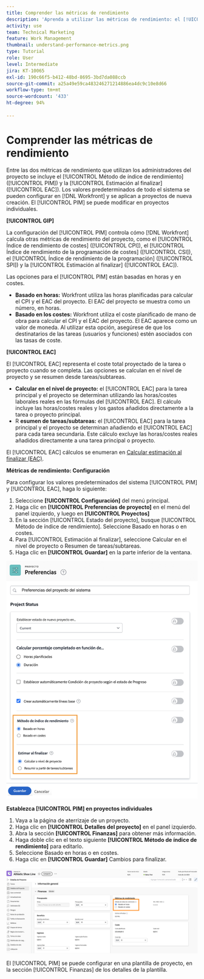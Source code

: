 ```yaml
---
title: Comprender las métricas de rendimiento
description: 'Aprenda a utilizar las métricas de rendimiento: el [!UICONTROL Método de índice de rendimiento] ([!UICONTROL PIM]) y la [!UICONTROL Estimación al finalizar] ([!UICONTROL EAC]).'
activity: use
team: Technical Marketing
feature: Work Management
thumbnail: understand-performance-metrics.png
type: Tutorial
role: User
level: Intermediate
jira: KT-10065
exl-id: 190c66f5-b412-48bd-8695-3bd7da088ccb
source-git-commit: a25a49e59ca483246271214886ea4dc9c10e8d66
workflow-type: tm+mt
source-wordcount: '433'
ht-degree: 94%

---
```


# Comprender las métricas de rendimiento

Entre las dos métricas de rendimiento que utilizan los administradores del proyecto se incluye el [!UICONTROL Método de índice de rendimiento] ([!UICONTROL PIM]) y la [!UICONTROL Estimación al finalizar] ([!UICONTROL EAC]). Los valores predeterminados de todo el sistema se pueden configurar en [!DNL Workfront] y se aplican a proyectos de nueva creación. El [!UICONTROL PIM] se puede modificar en proyectos individuales.

**[!UICONTROL GIP]**

La configuración del [!UICONTROL PIM] controla cómo [!DNL Workfront] calcula otras métricas de rendimiento del proyecto, como el [!UICONTROL Índice de rendimiento de costes] ([!UICONTROL CPI]), el [!UICONTROL Índice de rendimiento de la programación de costes] ([!UICONTROL CSI]), el [!UICONTROL Índice de rendimiento de la programación] ([!UICONTROL SPI]) y la [!UICONTROL Estimación al finalizar] ([!UICONTROL EAC]).

Las opciones para el [!UICONTROL PIM] están basadas en horas y en costes.

* **Basado en horas:** Workfront utiliza las horas planificadas para calcular el CPI y el EAC del proyecto. El EAC del proyecto se muestra como un número, en horas.
* **Basado en los costes:** Workfront utiliza el coste planificado de mano de obra para calcular el CPI y el EAC del proyecto. El EAC aparece como un valor de moneda. Al utilizar esta opción, asegúrese de que los destinatarios de las tareas (usuarios y funciones) estén asociados con las tasas de coste.

**[!UICONTROL EAC]**

El [!UICONTROL EAC] representa el coste total proyectado de la tarea o proyecto cuando se completa. Las opciones se calculan en el nivel de proyecto y se resumen desde tareas/subtareas.

* **Calcular en el nivel de proyecto:** el [!UICONTROL EAC] para la tarea principal y el proyecto se determinan utilizando las horas/costes laborales reales en las fórmulas del [!UICONTROL EAC]. El cálculo incluye las horas/costes reales y los gastos añadidos directamente a la tarea o proyecto principal.
* R **esumen de tareas/subtareas:** el [!UICONTROL EAC] para la tarea principal y el proyecto se determinan añadiendo el [!UICONTROL EAC] para cada tarea secundaria. Este cálculo excluye las horas/costes reales añadidos directamente a una tarea principal o proyecto.

El [!UICONTROL EAC] cálculos se enumeran en [Calcular estimación al finalizar (EAC)](https://experienceleague.adobe.com/docs/workfront/using/manage-work/projects/project-finances/calculate-eac.html?lang=en).

**Métricas de rendimiento: Configuración**

Para configurar los valores predeterminados del sistema [!UICONTROL PIM] y [!UICONTROL EAC], haga lo siguiente:

1. Seleccione **[!UICONTROL Configuración]** del menú principal.
1. Haga clic en **[!UICONTROL Preferencias de proyecto]** en el menú del panel izquierdo, y luego en **[!UICONTROL Proyectos]**
1. En la sección [!UICONTROL Estado del proyecto], busque [!UICONTROL Método de índice de rendimiento]. Seleccione Basado en horas o en costes.
1. Para [!UICONTROL Estimación al finalizar], seleccione Calcular en el nivel de proyecto o Resumen de tareas/subtareas.
1. Haga clic en **[!UICONTROL Guardar]** en la parte inferior de la ventana.

![Una imagen de la pantalla [!UICONTROL Preferencias del proyecto] ](assets/setting-up-finances-1.png)

**Establezca [!UICONTROL PIM] en proyectos individuales**

1. Vaya a la página de aterrizaje de un proyecto.
1. Haga clic en **[!UICONTROL Detalles del proyecto]** en el panel izquierdo.
1. Abra la sección **[!UICONTROL Finanzas]** para obtener más información.
1. Haga doble clic en el texto siguiente **[!UICONTROL Método de índice de rendimiento]** para editarlo.
1. Seleccione Basado en horas o en costes.
1. Haga clic en **[!UICONTROL Guardar]** Cambios para finalizar.

![Una imagen de la pantalla [!UICONTROL Detalles del proyecto] ](assets/setting-up-finances-2.png)

El [!UICONTROL PIM] se puede configurar en una plantilla de proyecto, en la sección [!UICONTROL Finanzas] de los detalles de la plantilla.
